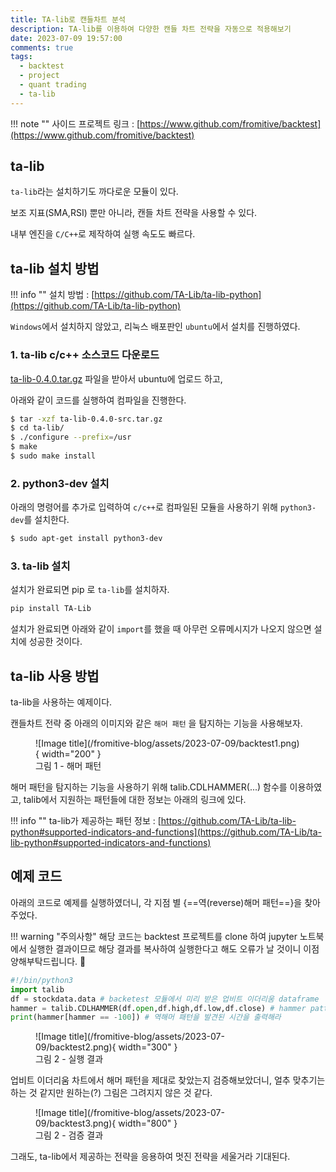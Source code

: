 ```yaml
---
title: TA-lib로 캔들차트 분석
description: TA-lib를 이용하여 다양한 캔들 차트 전략을 자동으로 적용해보기
date: 2023-07-09 19:57:00
comments: true
tags:
  - backtest
  - project
  - quant trading
  - ta-lib
---
```


!!! note ""
    사이드 프로젝트 링크 : [https://www.github.com/fromitive/backtest](https://www.github.com/fromitive/backtest)

## ta-lib

`ta-lib`라는 설치하기도 까다로운 모듈이 있다.

보조 지표(SMA,RSI) 뿐만 아니라, 캔들 차트 전략을 사용할 수 있다.

내부 엔진을 `C/C++`로 제작하여 실행 속도도 빠르다.


## ta-lib 설치 방법

!!! info ""
    설치 방법 : [https://github.com/TA-Lib/ta-lib-python](https://github.com/TA-Lib/ta-lib-python)

`Windows`에서 설치하지 않았고, 리눅스 배포판인 `ubuntu`에서 설치를 진행하였다.

### 1. ta-lib c/c++ 소스코드 다운로드

[ta-lib-0.4.0.tar.gz](http://prdownloads.sourceforge.net/ta-lib/ta-lib-0.4.0-src.tar.gz) 파일을 받아서 ubuntu에 업로드 하고,

아래와 같이 코드를 실행하여 컴파일을 진행한다.

``` bash
$ tar -xzf ta-lib-0.4.0-src.tar.gz
$ cd ta-lib/
$ ./configure --prefix=/usr
$ make
$ sudo make install
```

### 2. python3-dev 설치
아래의 명령어를 추가로 입력하여 `c/c++`로 컴파일된 모듈을 사용하기 위해 `python3-dev`를 설치한다.

``` bash
$ sudo apt-get install python3-dev
```

### 3. ta-lib 설치
설치가 완료되면 pip 로 `ta-lib`를 설치하자.

``` bash
pip install TA-Lib
```

설치가 완료되면 아래와 같이 `import`를 했을 때 아무런 오류메시지가 나오지 않으면 설치에 성공한 것이다.


## ta-lib 사용 방법

ta-lib을 사용하는 예제이다.

캔들차트 전략 중 아래의 이미지와 같은 `해머 패턴` 을 탐지하는 기능을 사용해보자.

<figure markdown>
  ![Image title](/fromitive-blog/assets/2023-07-09/backtest1.png){ width="200" }
  <figcaption>그림 1 - 해머 패턴</figcaption>
</figure>

 
해머 패턴을 탐지하는 기능을 사용하기 위해 talib.CDLHAMMER(...) 함수를 이용하였고, talib에서 지원하는 패턴들에 대한 정보는 아래의 링크에 있다.

!!! info ""
    ta-lib가 제공하는 패턴 정보 : [https://github.com/TA-Lib/ta-lib-python#supported-indicators-and-functions](https://github.com/TA-Lib/ta-lib-python#supported-indicators-and-functions)

## 예제 코드

아래의 코드로 예제를 실행하였더니, 각 지점 별 {==역(reverse)해머 패턴==}을 찾아 주었다.

!!! warning "주의사항"
    해당 코드는 backtest 프로젝트를 clone 하여 jupyter 노트북에서 실행한 결과이므로 해당 결과를 복사하여 실행한다고 해도 오류가 날 것이니 이점 양해부탁드립니다. 🙏

``` python title='hammer.py' linenums="1"
#!/bin/python3
import talib
df = stockdata.data # backetest 모듈에서 미리 받은 업비트 이더리움 dataframe
hammer = talib.CDLHAMMER(df.open,df.high,df.low,df.close) # hammer pattern
print(hammer[hammer == -100]) # 역해머 패턴을 발견된 시간을 출력해라
```
<figure markdown>
  ![Image title](/fromitive-blog/assets/2023-07-09/backtest2.png){ width="300" }
  <figcaption>그림 2 - 실행 결과</figcaption>
</figure>


업비트 이더리움 차트에서 해머 패턴을 제대로 찾았는지 검증해보았더니, 얼추 맞추기는 하는 것 같지만 원하는(?) 그림은 그려지지 않은 것 같다.

<figure markdown>
  ![Image title](/fromitive-blog/assets/2023-07-09/backtest3.png){ width="800" }
  <figcaption>그림 2 - 검증 결과</figcaption>
</figure>

그래도, ta-lib에서 제공하는 전략을 응용하여 멋진 전략을 세울거라 기대된다.

